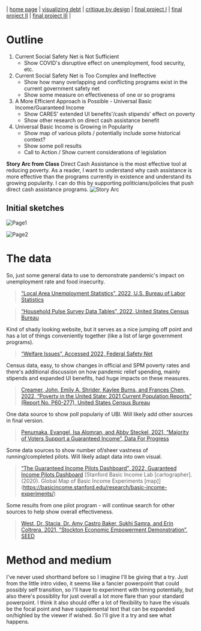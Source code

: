 | [home page](https://cfrias1.github.io/portfolio/) | [visualizing debt](visualizing-government-debt.md) | [critique by design](critique-by-design.md) | [final project I](final-project-part-one.md) | [final project II](final-project-part-two.md) | [final project III](final-project-part-three.md) |

# Outline

1. Current Social Safety Net is Not Sufficient
   - Show COVID's disruptive effect on unemployment, food security, etc.
2. Current Social Safety Net is Too Complex and Ineffective
   - Show how many overlapping and conflicting programs exist in the current government safety net
   - Show some measure on effectiveness of one or so programs
3. A More Efficient Approach is Possible - Universal Basic Income/Guaranteed Income
   - Show CARES' extended UI benefits'/cash stipends' effect on poverty
   - Show other research on direct cash assistance benefit
4. Universal Basic Income is Growing in Popularity
   - Show map of various pilots / potentially include some historical context?
   - Show some poll results
   - Call to Action / Show current considerations of legislation

**Story Arc from Class**
Direct Cash Assistance is the most effective tool at reducing poverty. As a reader, I want to understand why cash assistance is more effective than the programs currently in existence and understand its growing popularity. I can do this by supporting politicians/policies that push direct cash assistance programs.
![Story Arc](https://github.com/cfrias1/portfolio/assets/144168691/c30c0206-94de-4c89-b710-a730ca807930)


## Initial sketches

![Page1](https://github.com/cfrias1/portfolio/assets/144168691/cd0787cb-9dcb-4cd5-9b0a-62bb284ce5b4)

![Page2](https://github.com/cfrias1/portfolio/assets/144168691/6398f3a3-ed8f-4b3e-9481-cac5bad8f3ce)

# The data

So, just some general data to use to demonstrate pandemic's impact on unemployment rate and food insecurity.
> [“Local Area Unemployment Statistics”, 2022, U.S. Bureau of Labor Statistics](https://data.bls.gov/timeseries/LASST250000000000003?amp%253bdata_tool=XGtable&output_view=data&include_graphs=true)

> [“Household Pulse Survey Data Tables”, 2022, United States Census Bureau](https://www.census.gov/programs-surveys/household-pulse-survey/data.html)

Kind of shady looking website, but it serves as a nice jumping off point and has a lot of things conveniently together (like a list of large government programs).
> [“Welfare Issues”, Accessed 2022, Federal Safety Net](https://federalsafetynet.com/welfare-issues/)

Census data, easy, to show changes in official and SPM poverty rates and there's additional discussion on how pandemic relief spending, mainly stipends and expanded UI benefits, had huge impacts on these measures.
> [Creamer, John, Emily A. Shrider, Kaylee Burns, and Frances Chen, 2022, “Poverty in the United State: 2021 Current Population Reports” (Report No. P60-277), United States Census Bureau](https://www.census.gov/content/dam/Census/library/publications/2022/demo/p60-277.pdf)

One data source to show poll populariy of UBI. Will likely add other sources in final version.
> [Penumaka, Evangel, Isa Alomran, and Abby Steckel, 2021, “Majority of Voters Support a Guaranteed Income”,  Data For Progress](https://www.filesforprogress.org/memos/voters-support-a-guaranteed-income.pdf)

Some data sources to show number of/sheer vastness of running/completed pilots. Will likely adapt data into own visual.
> [“The Guaranteed Income Pilots Dashboard”, 2022,  Guaranteed Income Pilots Dashboard](https://guaranteedincome.us/)
> [Stanford Basic Income Lab [cartographer]. (2020). Global Map of Basic Income Experiments [map]] (https://basicincome.stanford.edu/research/basic-income-experiments/)

Some results from one pilot program - will continue search for other sources to help show overall effectiveness.
> [West, Dr. Stacia, Dr. Amy Castro Baker, Sukhi Samra, and Erin Coltrera, 2021, “Stockton Economic Empowerment Demonstration”, SEED](https://static1.squarespace.com/static/6039d612b17d055cac14070f/t/6050294a1212aa40fdaf773a/1615866187890/SEED_Preliminary+Analysis-SEEDs+First+Year_Final+Report_Individual+Pages+.pdf)


# Method and medium
I've never used shorthand before so I imagine I'll be giving that a try. Just from the little intro video, it seems like a fancier powerpoint that could possibly self transition, so I'll have to experiment with timing potentially, but also there's possiblity for just overall a lot more flare than your standard powerpoint. I think it also should offer a lot of flexibility to have the visuals be the focal point and have supplemental text that can be expanded on/highled by the viewer if wished. So I'll give it a try and see what happens.
